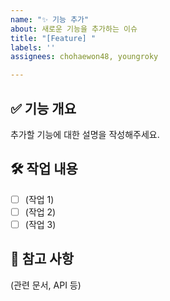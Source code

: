 ```yaml
---
name: "✨ 기능 추가"
about: 새로운 기능을 추가하는 이슈
title: "[Feature] "
labels: ''
assignees: chohaewon48, youngroky

---
```


## ✅ 기능 개요
추가할 기능에 대한 설명을 작성해주세요.

## 🛠 작업 내용
- [ ] (작업 1)
- [ ] (작업 2)
- [ ] (작업 3)

## 🔗 참고 사항
(관련 문서, API 등)

